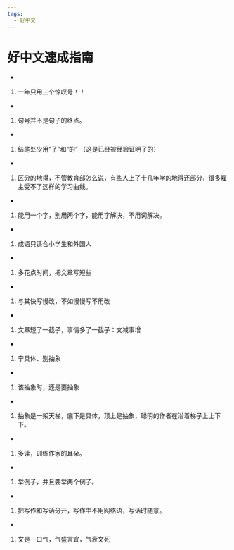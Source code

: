 ```yaml
---
tags:
  - 好中文
---
```

# 好中文速成指南

- 

   1. 一年只用三个惊叹号！！

- 

   1. 句号并不是句子的终点。

- 

   1. 结尾处少用“了”和“的” （这是已经被经验证明了的）

- 

   1. 区分的地得，不管教育部怎么说，有些人上了十几年学的地得还部分，很多雇主受不了这样的学习曲线。

- 

   1. 能用一个字，别用两个字，能用字解决，不用词解决。

- 

   1. 成语只适合小学生和外国人

- 

   1. 多花点时间，把文章写短些

- 

   1. 与其快写慢改，不如慢慢写不用改

- 

   1. 文章短了一截子，事情多了一截子：文减事增

- 

   1. 宁具体、别抽象

- 

   1. 该抽象时，还是要抽象

- 

   1. 抽象是一架天梯，底下是具体，顶上是抽象，聪明的作者在沿着梯子上上下下。

- 

   1. 多读，训练作家的耳朵。

- 

   1. 举例子，并且要举两个例子。

- 

   1. 把写作和写话分开，写作中不用网络语，写话时随意。

- 

   1. 文是一口气，气盛言宜，气衰文死